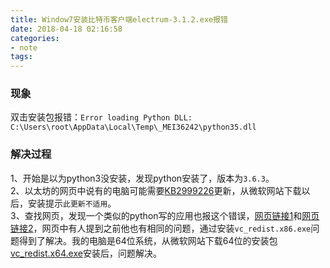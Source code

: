 ```yaml
---
title: Window7安装比特币客户端electrum-3.1.2.exe报错
date: 2018-04-18 02:16:58 
categories: 
- note
tags: 
---
```

### 现象  
双击安装包报错：`Error loading Python DLL: C:\Users\root\AppData\Local\Temp\_MEI36242\python35.dll`  
  
### 解决过程  
1、开始是以为python3没安装，发现python安装了，版本为`3.6.3`。  
2、以太坊的网页中说有的电脑可能需要[KB2999226](https://download.microsoft.com/download/4/F/E/4FE73868-5EDD-4B47-8B33-CE1BB7B2B16A/Windows6.1-KB2999226-x86.msu)更新，从微软网站下载以后，安装提示`此更新不适用`。  
3、查找网页，发现一个类似的python写的应用也报这个错误，[网页链接1](https://github.com/mitmproxy/mitmproxy/issues/1763)和[网页链接2](https://github.com/mitmproxy/mitmproxy/issues/2025)，网页中有人提到之前他也有相同的问题，通过安装`vc_redist.x86.exe`问题得到了解决。我的电脑是64位系统，从微软网站下载64位的安装包[vc_redist.x64.exe](https://download.microsoft.com/download/9/3/F/93FCF1E7-E6A4-478B-96E7-D4B285925B00/vc_redist.x64.exe)安装后，问题解决。